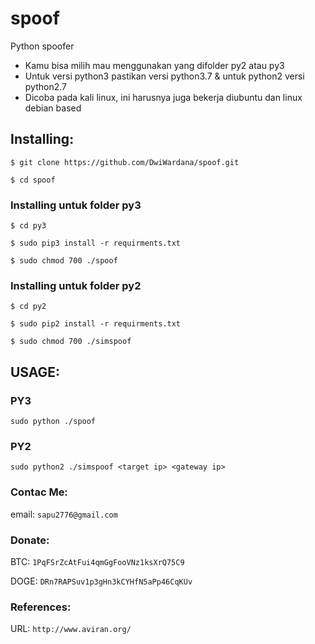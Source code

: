 # spoof
Python spoofer
* Kamu bisa milih mau menggunakan yang difolder py2 atau py3
* Untuk versi python3 pastikan versi python3.7 & untuk python2 versi python2.7
* Dicoba pada kali linux, ini harusnya juga bekerja diubuntu dan linux debian based

## Installing:
```
$ git clone https://github.com/DwiWardana/spoof.git
```
```
$ cd spoof
```
  ### Installing untuk folder py3
  ```
  $ cd py3
  ```
  ```
  $ sudo pip3 install -r requirments.txt
  ```
  ```
  $ sudo chmod 700 ./spoof
  ```
  ### Installing untuk folder py2
  ```
  $ cd py2
  ```
  ```
  $ sudo pip2 install -r requirments.txt
  ```
  ```
  $ sudo chmod 700 ./simspoof
  ```
## USAGE:
### PY3
  ```
  sudo python ./spoof
  ```
### PY2
   ```
   sudo python2 ./simspoof <target ip> <gateway ip>
   ```

### Contac Me:
email: `sapu2776@gmail.com`

### Donate:
BTC: `1PqFSrZcAtFui4qmGgFooVNz1ksXrQ75C9`

DOGE: `DRn7RAPSuv1p3gHn3kCYHfN5aPp46CqKUv`

### References:
URL: `http://www.aviran.org/`
